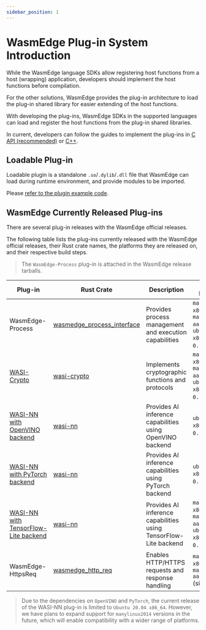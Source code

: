 ```yaml
---
sidebar_position: 1
---
```


# WasmEdge Plug-in System Introduction

While the WasmEdge language SDKs allow registering host functions from a host (wrapping) application, developers should implement the host functions before compilation.

For the other solutions, WasmEdge provides the plug-in architecture to load the plug-in shared library for easier extending of the host functions.

With developing the plug-ins, WasmEdge SDKs in the supported languages can load and register the host functions from the plug-in shared libraries.

In current, developers can follow the guides to implement the plug-ins in [C API (recommended)](develop_plugin_c.md) or [C++](develop_plugin_cpp.md).

## Loadable Plug-in

Loadable plugin is a standalone `.so`/`.dylib`/`.dll` file that WasmEdge can load during runtime environment, and provide modules to be imported.

Please [refer to the plugin example code](https://github.com/WasmEdge/WasmEdge/tree/master/examples/plugin/get-string).

## WasmEdge Currently Released Plug-ins

There are several plug-in releases with the WasmEdge official releases.

The following table lists the plug-ins currently released with the WasmEdge official releases, their Rust crate names, the platforms they are released on, and their respective build steps.

> The `WasmEdge-Process` plug-in is attached in the WasmEdge release tarballs.

| Plug-in | Rust Crate | Description | Released Platforms | Build Steps |
| --- | --- | --- | --- | --- |
| WasmEdge-Process | [wasmedge_process_interface][] | Provides process management and execution capabilities | `manylinux2014 x86_64`, `manylinux2014 aarch64`, and `ubuntu 20.04 x86_64` (since `0.10.0`) | [Default](/contribute/source/os/linux) |
| [WASI-Crypto](/develop/rust/crypto) | [wasi-crypto][] | Implements cryptographic functions and protocols | `manylinux2014 x86_64`, `manylinux2014 aarch64`, and `ubuntu 20.04 x86_64` (since `0.10.1`) | [Build With WASI-Crypto](/contribute/source/plugin/wasi_crypto) |
| [WASI-NN with OpenVINO backend](/develop/rust/ai_inference/openvino) | [wasi-nn][] | Provides AI inference capabilities using OpenVINO backend | `ubuntu 20.04 x86_64` (since `0.10.1`) | [Build With WASI-NN](/contribute/source/plugin/was_nn#get-wasmedge-with-wasi-nn-plug-in-openvino-backend) |
| [WASI-NN with PyTorch backend](/develop/rust/ai_inference/pytorch) | [wasi-nn][] | Provides AI inference capabilities using PyTorch backend | `ubuntu 20.04 x86_64` (since `0.11.1`) | [Build With WASI-NN](/contribute/source/plugin/was_nn#build-wasmedge-with-wasi-nn-pytorch-backend) |
| [WASI-NN with TensorFlow-Lite backend](/develop/rust/ai_inference/tensorflow_lite) | [wasi-nn][] | Provides AI inference capabilities using TensorFlow-Lite backend | `manylinux2014 x86_64`, `manylinux2014 aarch64`, and `ubuntu 20.04 x86_64` (since `0.11.2`) | [Build With WASI-NN](/contribute/source/plugin/was_nn#build-wasmedge-with-wasi-nn-tensorflow-lite-backend) |
| WasmEdge-HttpsReq | [wasmedge_http_req][] | Enables HTTP/HTTPS requests and response handling | `manylinux2014 x86_64`, and `manylinux2014 aarch64` (since `0.11.1`) | [Build With WasmEdge-HttpsReq](/contribute/source/plugin/httpsreq) |

> Due to the dependencies on `OpenVINO` and `PyTorch`, the current release of the WASI-NN plug-in is limited to `Ubuntu 20.04 x86_64`. However, we have plans to expand support for `manylinux2014` versions in the future, which will enable compatibility with a wider range of platforms.

[wasmedge_process_interface]: https://crates.io/crates/wasmedge_process_interface
[wasi-crypto]: https://crates.io/crates/wasi-crypto
[wasi-nn]: https://crates.io/crates/wasi-nn
[wasmedge_http_req]: https://crates.io/crates/wasmedge_http_req

